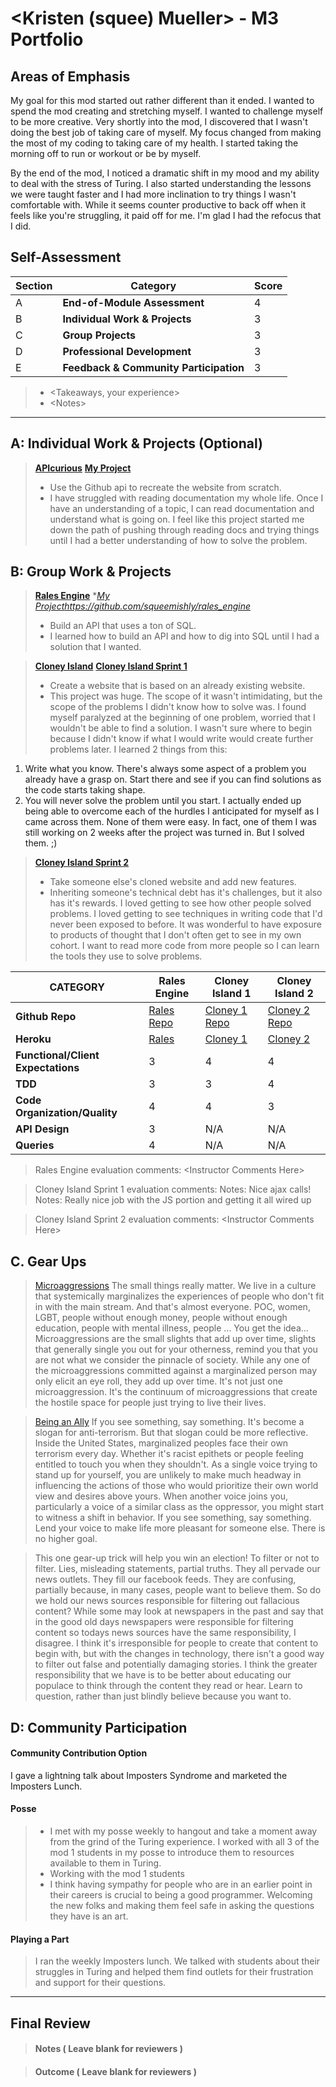 # \<Kristen (squee) Mueller> - M3 Portfolio

## Areas of Emphasis

My goal for this mod started out rather different than it ended. I wanted to spend the mod creating and stretching myself. I wanted to challenge myself to be more creative. Very shortly into the mod, I discovered that I wasn't doing the best job of taking care of myself. My focus changed from making the most of my coding to taking care of my health. I started taking the morning off to run or workout or be by myself.

By the end of the mod, I noticed a dramatic shift in my mood and my ability to deal with the stress of Turing. I also started understanding the lessons we were taught faster and I had more inclination to try things I wasn't comfortable with. While it seems counter productive to back off when it feels like you're struggling, it paid off for me. I'm glad I had the refocus that I did.

## Self-Assessment

| Section | Category | Score |
| --- | ----- | --- |
| A | **End-of-Module Assessment** | 4 |
| B | **Individual Work & Projects** | 3 |
| C | **Group Projects** | 3 |
| D | **Professional Development** | 3 |
| E | **Feedback & Community Participation** | 3 |

>* \<Takeaways, your experience>
>* \<Notes>

-----------------------

## A: Individual Work & Projects (Optional)

> **[APIcurious](http://backend.turing.io/module3/projects/apicurious)**
  **[My Project](https://github.com/squeemishly/apicuriouser)**
>* Use the Github api to recreate the website from scratch.
>* I have struggled with reading documentation my whole life. Once I have an understanding of a topic, I can read documentation and understand what is going on. I feel like this project started me down the path of pushing through reading docs and trying things until I had a better understanding of how to solve the problem.


## B: Group Work & Projects

> **[Rales Engine](http://backend.turing.io/module3/projects/rails_engine)**
> **[My Project]()*https://github.com/squeemishly/rales_engine**
>* Build an API that uses a ton of SQL.
>* I learned how to build an API and how to dig into SQL until I had a solution that I wanted.

> **[Cloney Island](http://backend.turing.io/module3/projects/cloney_island/cloney_island)**
> **[Cloney Island Sprint 1](https://github.com/squeemishly/cloney-island)**
>* Create a website that is based on an already existing website.
>* This project was huge. The scope of it wasn't intimidating, but the scope of the problems I didn't know how to solve was. I found myself paralyzed at the beginning of one problem, worried that I wouldn't be able to find a solution. I wasn't sure where to begin because I didn't know if what I would write would create further problems later. I learned 2 things from this:
1. Write what you know. There's always some aspect of a problem you already have a grasp on. Start there and see if you can find solutions as the code starts taking shape.
2. You will never solve the problem until you start. I actually ended up being able to overcome each of the hurdles I anticipated for myself as I came across them. None of them were easy. In fact, one of them I was still working on 2 weeks after the project was turned in. But I solved them. ;)

> **[Cloney Island Sprint 2](https://github.com/squeemishly/dark_clout)**
>* Take someone else's cloned website and add new features.
>* Inheriting someone's technical debt has it's challenges, but it also has it's rewards. I loved getting to see how other people solved problems. I loved getting to see techniques in writing code that I'd never been exposed to before. It was wonderful to have exposure to products of thought that I don't often get to see in my own cohort. I want to read more code from more people so I can learn the tools they use to solve problems.

| CATEGORY | Rales Engine | Cloney Island 1 | Cloney Island 2 |
| --- | --- | --- | --- |
| **Github Repo** | [Rales Repo](https://github.com/squeemishly/rales_engine) | [Cloney 1 Repo](https://github.com/squeemishly/cloney-island) | [Cloney 2 Repo](https://github.com/squeemishly/dark_clout) |
| **Heroku** | [Rales](https://) | [Cloney 1](https://morning-thicket-74383.herokuapp.com/) | [Cloney 2](https://) |
| **Functional/Client Expectations** | 3 | 4 | 4 |
| **TDD** | 3 | 3 | 4 |
| **Code Organization/Quality** | 4 | 4 | 3 |
| **API Design** | 3 | N/A | N/A |
| **Queries** | 4 | N/A | N/A |

> Rales Engine evaluation comments:
\<Instructor Comments Here>

> Cloney Island Sprint 1 evaluation comments:
Notes: Nice ajax calls!
Notes: Really nice job with the JS portion and getting it all wired up

> Cloney Island Sprint 2 evaluation comments:
\<Instructor Comments Here>

## C. **Gear Ups**

> [Microaggressions](
https://github.com/turingschool/gear-up/blob/master/microaggressions_original.markdown)
The small things really matter. We live in a culture that systemically marginalizes the experiences of people who don't fit in with the main stream. And that's almost everyone. POC, women, LGBT, people without enough money, people without enough education, people with mental illness, people ... You get the idea...
Microaggressions are the small slights that add up over time, slights that generally single you out for your otherness, remind you that you are not what we consider the pinnacle of society. While any one of the microaggressions committed against a marginalized person may only elicit an eye roll, they add up over time. It's not just one microaggression. It's the continuum of microaggressions that create the hostile space for people just trying to live their lives.

> [Being an Ally]( https://github.com/turingschool/gear-up/blob/master/allyship.markdown)
If you see something, say something. It's become a slogan for anti-terrorism. But that slogan could be more reflective. Inside the United States, marginalized peoples face their own terrorism every day. Whether it's racist epithets or people feeling entitled to touch you when they shouldn't. As a single voice trying to stand up for yourself, you are unlikely to make much headway in influencing the actions of those who would prioritize their own world view and desires above yours. When another voice joins you, particularly a voice of a similar class as the oppressor, you might start to witness a shift in behavior. If you see something, say something. Lend your voice to make life more pleasant for someone else. There is no higher goal.

> This one gear-up trick will help you win an election!
To filter or not to filter. Lies, misleading statements, partial truths. They all pervade our news outlets. They fill our facebook feeds. They are confusing, partially because, in many cases, people want to believe them. So do we hold our news sources responsible for filtering out fallacious content?
While some may look at newspapers in the past and say that in the good old days newspapers were responsible for filtering content so todays news sources have the same responsibility, I disagree. I think it's irresponsible for people to create that content to begin with, but with the changes in technology, there isn't a good way to filter out false and potentially damaging stories. I think the greater responsibility that we have is to be better about educating our populace to think through the content they read or hear. Learn to question, rather than just blindly believe because you want to.

## D: Community Participation

#### **Community Contribution Option**
I gave a lightning talk about Imposters Syndrome and marketed the Imposters Lunch.

#### **Posse**
  >* I met with my posse weekly to hangout and take a moment away from the grind of the Turing experience. I worked with all 3 of the mod 1 students in my posse to introduce them to resources available to them in Turing.
  >* Working with the mod 1 students
  >* I think having sympathy for people who are in an earlier point in their careers is crucial to being a good programmer. Welcoming the new folks and making them feel safe in asking the questions they have is an art.

#### **Playing a Part**

> I ran the weekly Imposters lunch. We talked with students about their struggles in Turing and helped them find outlets for their frustration and support for their questions.

------------------

## Final Review

> #### Notes ( Leave blank for reviewers )

> #### Outcome ( Leave blank for reviewers )
